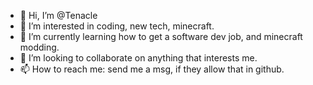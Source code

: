 - 👋 Hi, I’m @Tenacle
- 👀 I’m interested in coding, new tech, minecraft.
- 🌱 I’m currently learning how to get a software dev job, and minecraft modding.
- 💞️ I’m looking to collaborate on anything that interests me.
- 📫 How to reach me: send me a msg, if they allow that in github.

<!---
Tenacle/Tenacle is a ✨ special ✨ repository because its `README.md` (this file) appears on your GitHub profile.
You can click the Preview link to take a look at your changes.
--->
